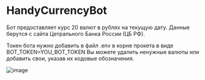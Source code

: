 # HandyCurrencyBot
Бот предоставляет курс 20 валют в рублях на текущую дату. Данные берутся с сайта Цетрального Банка России (ЦБ РФ).

Токен бота нужно добавить в файл .env в корне прокета в виде BOT_TOKEN=YOU_BOT_TOKEN
Вы можете удалить ненужные валюты или добавить свои, указав их кодовые обозначения.

![image](https://github.com/LeoPadre/HandyCurrencyBot/assets/88144121/b44cced8-b2b3-44ea-96be-f6e771932a01)

